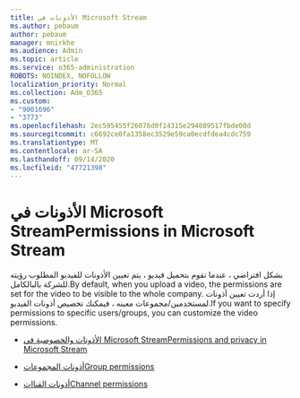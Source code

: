 ```yaml
---
title: الأذونات في Microsoft Stream
ms.author: pebaum
author: pebaum
manager: mnirkhe
ms.audience: Admin
ms.topic: article
ms.service: o365-administration
ROBOTS: NOINDEX, NOFOLLOW
localization_priority: Normal
ms.collection: Adm_O365
ms.custom:
- "9001696"
- "3773"
ms.openlocfilehash: 2ec595455f26076d0f14315e294089517fbde00d
ms.sourcegitcommit: c6692ce0fa1358ec3529e59ca0ecdfdea4cdc759
ms.translationtype: MT
ms.contentlocale: ar-SA
ms.lasthandoff: 09/14/2020
ms.locfileid: "47721398"
---
```

# <a name="permissions-in-microsoft-stream"></a><span data-ttu-id="96fde-102">الأذونات في Microsoft Stream</span><span class="sxs-lookup"><span data-stu-id="96fde-102">Permissions in Microsoft Stream</span></span>

<span data-ttu-id="96fde-103">بشكل افتراضي ، عندما تقوم بتحميل فيديو ، يتم تعيين الأذونات للفيديو المطلوب رؤيته للشركة بالبالكامل.</span><span class="sxs-lookup"><span data-stu-id="96fde-103">By default, when you upload a video, the permissions are set for the video to be visible to the whole company.</span></span> <span data-ttu-id="96fde-104">إذا أردت تعيين أذونات لمستخدمين/مجموعات معينه ، فيمكنك تخصيص أذونات الفيديو.</span><span class="sxs-lookup"><span data-stu-id="96fde-104">If you want to specify permissions to specific users/groups, you can customize the video permissions.</span></span>

- [<span data-ttu-id="96fde-105">الأذونات والخصوصية في Microsoft Stream</span><span class="sxs-lookup"><span data-stu-id="96fde-105">Permissions and privacy in Microsoft Stream</span></span>](https://docs.microsoft.com/stream/portal-permissions)

- [<span data-ttu-id="96fde-106">أذونات المجموعات</span><span class="sxs-lookup"><span data-stu-id="96fde-106">Group permissions</span></span>](https://docs.microsoft.com/stream/portal-permissions#group-permissions)

- [<span data-ttu-id="96fde-107">أذونات القناات</span><span class="sxs-lookup"><span data-stu-id="96fde-107">Channel permissions</span></span>](https://docs.microsoft.com/stream/portal-permissions#channel-permissions)